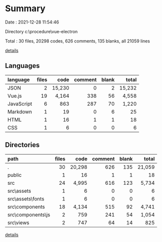 # Summary

Date : 2021-12-28 11:54:46

Directory c:\procedure\vue-electron

Total : 30 files,  20298 codes, 626 comments, 135 blanks, all 21059 lines

[details](details.md)

## Languages
| language | files | code | comment | blank | total |
| :--- | ---: | ---: | ---: | ---: | ---: |
| JSON | 2 | 15,230 | 0 | 2 | 15,232 |
| Vue.js | 19 | 4,164 | 338 | 56 | 4,558 |
| JavaScript | 6 | 863 | 287 | 70 | 1,220 |
| Markdown | 1 | 19 | 0 | 6 | 25 |
| HTML | 1 | 16 | 1 | 1 | 18 |
| CSS | 1 | 6 | 0 | 0 | 6 |

## Directories
| path | files | code | comment | blank | total |
| :--- | ---: | ---: | ---: | ---: | ---: |
| . | 30 | 20,298 | 626 | 135 | 21,059 |
| public | 1 | 16 | 1 | 1 | 18 |
| src | 24 | 4,995 | 616 | 123 | 5,734 |
| src\assets | 1 | 6 | 0 | 0 | 6 |
| src\assets\fonts | 1 | 6 | 0 | 0 | 6 |
| src\components | 18 | 4,134 | 515 | 92 | 4,741 |
| src\components\js | 2 | 759 | 241 | 54 | 1,054 |
| src\views | 2 | 747 | 64 | 14 | 825 |

[details](details.md)
